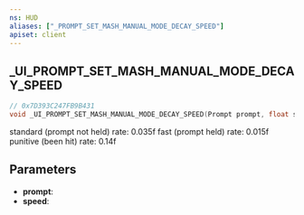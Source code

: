```yaml
---
ns: HUD
aliases: ["_PROMPT_SET_MASH_MANUAL_MODE_DECAY_SPEED"]
apiset: client
---
```

## _UI_PROMPT_SET_MASH_MANUAL_MODE_DECAY_SPEED

```c
// 0x7D393C247FB9B431
void _UI_PROMPT_SET_MASH_MANUAL_MODE_DECAY_SPEED(Prompt prompt, float speed);
```

standard (prompt not held) rate: 0.035f
fast (prompt held) rate: 0.015f
punitive (been hit) rate: 0.14f

## Parameters
* **prompt**:
* **speed**: